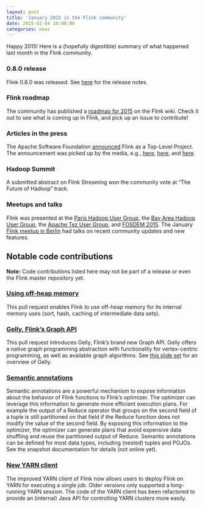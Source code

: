 ```yaml
---
layout: post
title: 'January 2015 in the Flink community'
date: 2015-02-04 10:00:00
categories: news
---
```


Happy 2015! Here is a (hopefully digestible) summary of what happened last month in the Flink community.

### 0.8.0 release

Flink 0.8.0 was released. See [here](http://flink.apache.org/news/2015/01/21/release-0.8.html) for the release notes.

### Flink roadmap

The community has published a [roadmap for 2015](https://cwiki.apache.org/confluence/display/FLINK/Flink+Roadmap) on the Flink wiki. Check it out to see what is coming up in Flink, and pick up an issue to contribute!

### Articles in the press

The Apache Software Foundation [announced](https://blogs.apache.org/foundation/entry/the_apache_software_foundation_announces69) Flink as a Top-Level Project. The announcement was picked up by the media, e.g., [here](http://sdtimes.com/inside-apache-software-foundations-newest-top-level-project-apache-flink/?utm_content=11232092&utm_medium=social&utm_source=twitter), [here](http://www.datanami.com/2015/01/12/apache-flink-takes-route-distributed-data-processing/), and [here](http://i-programmer.info/news/197-data-mining/8176-flink-reaches-top-level-status.html).

### Hadoop Summit

A submitted abstract on Flink Streaming won the community vote at “The Future of Hadoop” track.

### Meetups and talks

Flink was presented at the [Paris Hadoop User Group](http://www.meetup.com/Hadoop-User-Group-France/events/219778022/), the [Bay Area Hadoop User Group](http://www.meetup.com/hadoop/events/167785202/), the [Apache Tez User Group](http://www.meetup.com/Apache-Tez-User-Group/events/219302692/), and [FOSDEM 2015](https://fosdem.org/2015/schedule/track/graph_processing/). The January [Flink meetup in Berlin](http://www.meetup.com/Apache-Flink-Meetup/events/219639984/) had talks on recent community updates and new features.

## Notable code contributions

**Note:** Code contributions listed here may not be part of a release or even the Flink master repository yet.

### [Using off-heap memory](https://github.com/apache/flink/pull/290)

This pull request enables Flink to use off-heap memory for its internal memory uses (sort, hash, caching of intermediate data sets).

### [Gelly, Flink’s Graph API](https://github.com/apache/flink/pull/335)

This pull request introduces Gelly, Flink’s brand new Graph API. Gelly offers a native graph programming abstraction with functionality for vertex-centric programming, as well as available graph algorithms. See [this slide set](http://www.slideshare.net/vkalavri/largescale-graph-processing-with-apache-flink-graphdevroom-fosdem15) for an overview of Gelly.

### [Semantic annotations](https://github.com/apache/flink/pull/311)

Semantic annotations are a powerful mechanism to expose information about the behavior of Flink functions to Flink’s optimizer. The optimizer can leverage this information to generate more efficient execution plans. For example the output of a Reduce operator that groups on the second field of a tuple is still partitioned on that field if the Reduce function does not modify the value of the second field. By exposing this information to the optimizer, the optimizer can generate plans that avoid expensive data shuffling and reuse the partitioned output of Reduce. Semantic annotations can be defined for most data types, including (nested) tuples and POJOs. See the snapshot documentation for details (not online yet).

### [New YARN client](https://github.com/apache/flink/pull/292)

The improved YARN client of Flink now allows users to deploy Flink on YARN for executing a single job. Older versions only supported a long-running YARN session. The code of the YARN client has been refactored to provide an (internal) Java API for controlling YARN clusters more easily.
